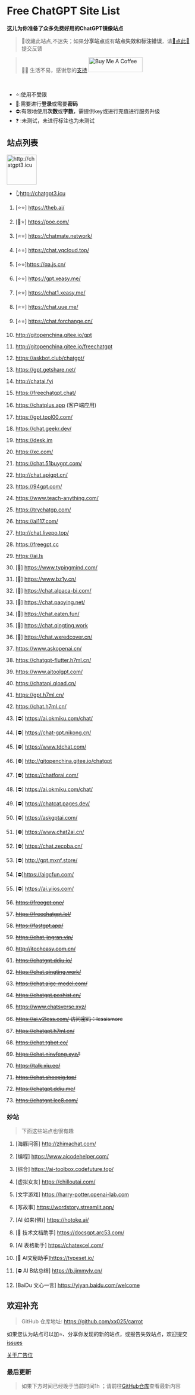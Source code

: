 # Free ChatGPT Site List

**这儿为你准备了众多免费好用的ChatGPT镜像站点**
> 🤭收藏此站点,不迷失；如果**分享站点**或有**站点失效和标注错误**，请[🌺点此🌺](https://github.com/xx025/carrot/issues)提交反馈

> 🧡🧡 生活不易，感谢您的[支持](https://xx025.github.io/pages/zs/)  <a href="https://xx025.github.io/pages/zs/" target="_blank"><img src="https://cdn.buymeacoffee.com/buttons/v2/default-blue.png" alt="Buy Me A Coffee" style="height: 40px !important;width: 145px !important;" ></a>
<br/>

- ⭐:使用不受限
- 🔑:需要进行**登录**或需要**密码**
- ⛔:有限地使用**次数**或**字数**，需提供key或进行充值进行服务升级
- ❓ :未测试，未进行标注也为未测试

## 站点列表

<a href="http://chatgpt3.icu" target="_blank"><img src="https://imgs.loefairy.top/chatgpt3-icu.png" alt="http://chatgpt3.icu" style="height: 80px !important;width: auto !important;" ></a>
- 👆http://chatgpt3.icu


1. [⭐⭐] https://theb.ai/

2. [🔑⭐] https://poe.com/

3. [⭐⭐] https://chatmate.network/

4. [⭐⭐] https://chat.yqcloud.top/

5. [⭐⭐]https://qa.js.cn/

6. [⭐⭐] https://gpt.xeasy.me/

7. [⭐⭐] https://chat1.xeasy.me/

8. [⭐⭐] https://chat.uue.me/

9. [⭐⭐] https://chat.forchange.cn/

10. http://gitopenchina.gitee.io/gpt

11. http://gitopenchina.gitee.io/freechatgpt

12. https://askbot.club/chatgpt/

13. https://gpt.getshare.net/

14. http://chatai.fyi

15. https://freechatgpt.chat/

16. https://chatplus.app (客户端应用)

17. https://gpt.tool00.com/

18. https://chat.geekr.dev/

19. https://desk.im

20. https://xc.com/

21. https://chat.51buygpt.com/

22. http://chat.apigpt.cn/

23. https://94gpt.com/

24. https://www.teach-anything.com/

25. https://trychatgp.com/

26. https://ai117.com/

27. http://chat.livepo.top/

28. https://freegpt.cc

29. https://ai.ls

30. [🔑] https://www.typingmind.com/

31. [🔑] https://www.bz1y.cn/

32. [🔑] https://chat.alpaca-bi.com/

33. [🔑] https://chat.paoying.net/

34. [🔑] https://chat.eaten.fun/

35. [🔑]  https://chat.qingting.work

36. [🔑] https://chat.wxredcover.cn/

37. https://www.askopenai.cn/

38. https://chatgpt-flutter.h7ml.cn/

39. https://www.aitoolgpt.com/

40. https://chatapi.qload.cn/

41. https://gpt.h7ml.cn/

42. https://chat.h7ml.cn/

43. [⛔] https://ai.okmiku.com/chat/

44. [⛔] https://chat-gpt.nikong.cn/

45. [⛔] https://www.tdchat.com/

46. [⛔]  http://gitopenchina.gitee.io/chatgpt

47. [⛔] https://chatforai.com/

48. [⛔] https://ai.okmiku.com/chat/

49. [⛔] https://chatcat.pages.dev/

50. [⛔] https://askgptai.com/

51. [⛔] https://www.chat2ai.cn/

52. [⛔] https://chat.zecoba.cn/

53. [⛔] http://gpt.mxnf.store/

54. [⛔]https://aigcfun.com/

55. [⛔] https://ai.yiios.com/

56. ~~https://freegpt.one/~~

57. ~~https://freechatgpt.lol/~~

58. ~~https://fastgpt.app/~~

59. ~~https://chat.jingran.vip/~~

60. ~~http://itecheasy.com.cn/~~

61. ~~https://chatgpt.ddiu.io/~~

62. ~~https://chat.qingting.work/~~

63. ~~https://chat.aigc-model.com/~~

64. ~~https://chatgpt.poshist.cn/~~

65. ~~https://www.chatsverse.xyz/~~

66. ~~https://ai.v2less.com/ 访问密码：lessismore~~

67. ~~https://chatgpt.h7ml.cn/~~

68. ~~https://chat.tgbot.co/~~

69. ~~https://chat.ninvfeng.xyz/!~~

70. ~~https://talk.xiu.ee/~~

71. ~~https://chat.sheepig.top/~~

72. ~~https://chatgpt.ddiu.me/~~

73. ~~https://chatgpt.lcc8.com/~~

### 妙站

> 下面这些站点也很有趣

1. [海豚问答] http://zhimachat.com/

2. [编程] https://www.aicodehelper.com/

3. [综合] https://ai-toolbox.codefuture.top/

4. [虚拟女友] https://chilloutai.com/

5. [文字游戏] https://harry-potter.openai-lab.com

6. [写故事] https://wordstory.streamlit.app/

7. [AI 如来(佛)] https://hotoke.ai/

8. [🔑 技术文档助手] https://docsgpt.arc53.com/

9. [AI 表格助手] https://chatexcel.com/

10. [🔑 AI文秘助手]https://typeset.io/

11. [⛔ AI B站总结] https://b.jimmylv.cn/

12. [BaiDu 文心一言] https://yiyan.baidu.com/welcome

## 欢迎补充

> GitHub 仓库地址: https://github.com/xx025/carrot

如果您认为站点可以加⭐、分享你发现的新的站点，或报告失效站点，欢迎提交[issues](https://github.com/xx025/carrot/issues)

[关于广告位](https://xx025.github.io/pages/zs/)


### 最后更新

> 如果下方时间已经晚于当前时间1h ；请前往[GitHub仓库](https://github.com/xx025/carrot)查看最新内容

